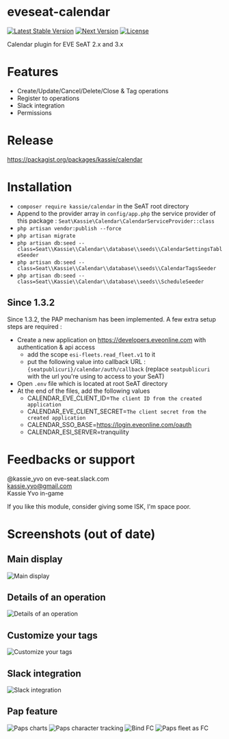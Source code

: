 # eveseat-calendar
[![Latest Stable Version](https://img.shields.io/packagist/v/kassie/calendar.svg?style=flat-square)](https://packagist.org/packages/kassie/calendar)
[![Next Version](https://img.shields.io/packagist/vpre/kassie/calendar.svg?style=flat-square)](https://packagist.org/packages/kassie/calendar)
[![License](https://img.shields.io/badge/license-GPLv3-blue.svg?style=flat-square)](https://raw.githubusercontent.com/warlof/slackbot/master/LICENSE)

Calendar plugin for EVE SeAT 2.x and 3.x

# Features
* Create/Update/Cancel/Delete/Close & Tag operations
* Register to operations
* Slack integration
* Permissions

# Release
https://packagist.org/packages/kassie/calendar

# Installation
* `composer require kassie/calendar` in the SeAT root directory
* Append to the provider array in `config/app.php` the service provider of this package : `Seat\Kassie\Calendar\CalendarServiceProvider::class`
* `php artisan vendor:publish --force`
* `php artisan migrate`
* `php artisan db:seed --class=Seat\\Kassie\\Calendar\\database\\seeds\\CalendarSettingsTableSeeder`
* `php artisan db:seed --class=Seat\\Kassie\\Calendar\\database\\seeds\\CalendarTagsSeeder`
* `php artisan db:seed --class=Seat\\Kassie\\Calendar\\database\\seeds\\ScheduleSeeder`

## Since 1.3.2
Since 1.3.2, the PAP mechanism has been implemented. A few extra setup steps are required :
* Create a new application on https://developers.eveonline.com with authentication & api access
  * add the scope `esi-fleets.read_fleet.v1` to it
  * put the following value into callback URL : `{seatpublicuri}/calendar/auth/callback` (replace `seatpublicuri` with the url you're using to access to your SeAT)
* Open `.env` file which is located at root SeAT directory
* At the end of the files, add the following values
  * CALENDAR_EVE_CLIENT_ID=`The client ID from the created application`
  * CALENDAR_EVE_CLIENT_SECRET=`The client secret from the created application`
  * CALENDAR_SSO_BASE=https://login.eveonline.com/oauth
  * CALENDAR_ESI_SERVER=tranquility

# Feedbacks or support
@kassie_yvo on eve-seat.slack.com  
kassie.yvo@gmail.com  
Kassie Yvo in-game  

If you like this module, consider giving some ISK, I'm space poor.

# Screenshots (out of date)
## Main display  
![Main display](http://i.imgur.com/UXr9LfX.png "Main display")

## Details of an operation  
![Details of an operation](http://i.imgur.com/TNZMp4t.png "Details of an operation")

## Customize your tags  
![Customize your tags](http://i.imgur.com/byVK549.png "Customize your tags")

## Slack integration  
![Slack integration](http://i.imgur.com/zV2w9sx.png "Slack integration")

## Pap feature
![Paps charts](https://user-images.githubusercontent.com/648753/34275321-0af18d90-e69d-11e7-9a93-31c07f4b303c.png "Paps charts")
![Paps character tracking](https://user-images.githubusercontent.com/648753/34328226-dc165886-e8d9-11e7-8084-731b0d674f8d.png "Paps character tracking")
![Bind FC](https://user-images.githubusercontent.com/648753/34275364-4af34726-e69d-11e7-8349-8ecd9d785161.png)
![Paps fleet as FC](https://user-images.githubusercontent.com/648753/34275326-17840196-e69d-11e7-8c2e-7a86c7632bf9.png)

